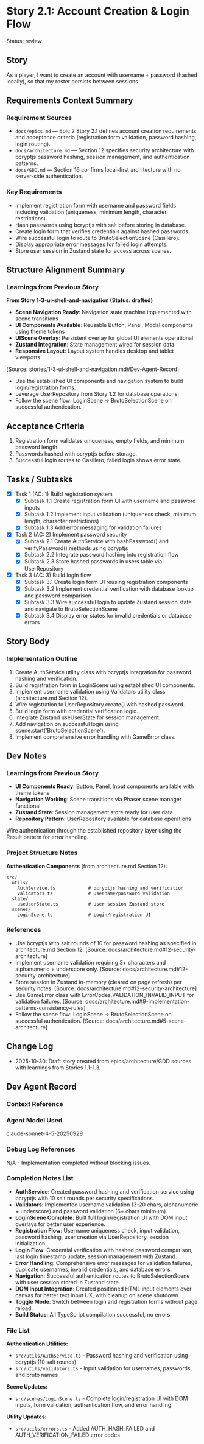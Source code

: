 # Story 2.1: Account Creation & Login Flow

Status: review

## Story

As a player,
I want to create an account with username + password (hashed locally),
so that my roster persists between sessions.

## Requirements Context Summary

### Requirement Sources
- `docs/epics.md` — Epic 2 Story 2.1 defines account creation requirements and acceptance criteria (registration form validation, password hashing, login routing).
- `docs/architecture.md` — Section 12 specifies security architecture with bcryptjs password hashing, session management, and authentication patterns.
- `docs/GDD.md` — Section 16 confirms local-first architecture with no server-side authentication.

### Key Requirements
- Implement registration form with username and password fields including validation (uniqueness, minimum length, character restrictions).
- Hash passwords using bcryptjs with salt before storing in database.
- Create login form that verifies credentials against hashed passwords.
- Wire successful login to route to BrutoSelectionScene (Casillero).
- Display appropriate error messages for failed login attempts.
- Store user session in Zustand state for access across scenes.

## Structure Alignment Summary

### Learnings from Previous Story

**From Story 1-3-ui-shell-and-navigation (Status: drafted)**

- **Scene Navigation Ready**: Navigation state machine implemented with scene transitions
- **UI Components Available**: Reusable Button, Panel, Modal components using theme tokens
- **UIScene Overlay**: Persistent overlay for global UI elements operational
- **Zustand Integration**: State management wired for session data
- **Responsive Layout**: Layout system handles desktop and tablet viewports

[Source: stories/1-3-ui-shell-and-navigation.md#Dev-Agent-Record]

- Use the established UI components and navigation system to build login/registration forms.
- Leverage UserRepository from Story 1.2 for database operations.
- Follow the scene flow: LoginScene → BrutoSelectionScene on successful authentication.

## Acceptance Criteria

1. Registration form validates uniqueness, empty fields, and minimum password length.
2. Passwords hashed with bcryptjs before storage.
3. Successful login routes to Casillero; failed login shows error state.

## Tasks / Subtasks

- [x] Task 1 (AC: 1) Build registration system
  - [x] Subtask 1.1 Create registration form UI with username and password inputs
  - [x] Subtask 1.2 Implement input validation (uniqueness check, minimum length, character restrictions)
  - [x] Subtask 1.3 Add error messaging for validation failures

- [x] Task 2 (AC: 2) Implement password security
  - [x] Subtask 2.1 Create AuthService with hashPassword() and verifyPassword() methods using bcryptjs
  - [x] Subtask 2.2 Integrate password hashing into registration flow
  - [x] Subtask 2.3 Store hashed passwords in users table via UserRepository

- [x] Task 3 (AC: 3) Build login flow
  - [x] Subtask 3.1 Create login form UI reusing registration components
  - [x] Subtask 3.2 Implement credential verification with database lookup and password comparison
  - [x] Subtask 3.3 Wire successful login to update Zustand session state and navigate to BrutoSelectionScene
  - [x] Subtask 3.4 Display error states for invalid credentials or database errors

## Story Body

### Implementation Outline
1. Create AuthService utility class with bcryptjs integration for password hashing and verification.
2. Build registration form in LoginScene using established UI components.
3. Implement username validation using Validators utility class (architecture.md Section 12).
4. Wire registration to UserRepository.create() with hashed password.
5. Build login form with credential verification logic.
6. Integrate Zustand useUserState for session management.
7. Add navigation on successful login using scene.start('BrutoSelectionScene').
8. Implement comprehensive error handling with GameError class.

## Dev Notes

### Learnings from Previous Story

- **UI Components Ready**: Button, Panel, Input components available with theme tokens
- **Navigation Working**: Scene transitions via Phaser scene manager functional
- **Zustand State**: Session management store ready for user data
- **Repository Pattern**: UserRepository available for database operations

Wire authentication through the established repository layer using the Result<T> pattern for error handling.

### Project Structure Notes

**Authentication Components** (from architecture.md Section 12):
```
src/
  utils/
    AuthService.ts            # bcryptjs hashing and verification
    validators.ts             # Username/password validation
  state/
    useUserState.ts           # User session Zustand store
  scenes/
    LoginScene.ts             # Login/registration UI
```

### References

- Use bcryptjs with salt rounds of 10 for password hashing as specified in architecture.md Section 12. [Source: docs/architecture.md#12-security-architecture]
- Implement username validation requiring 3+ characters and alphanumeric + underscore only. [Source: docs/architecture.md#12-security-architecture]
- Store session in Zustand in-memory (cleared on page refresh) per security notes. [Source: docs/architecture.md#12-security-architecture]
- Use GameError class with ErrorCodes.VALIDATION_INVALID_INPUT for validation failures. [Source: docs/architecture.md#9-implementation-patterns-consistency-rules]
- Follow the scene flow: LoginScene → BrutoSelectionScene on successful authentication. [Source: docs/architecture.md#5-scene-architecture]

## Change Log

- 2025-10-30: Draft story created from epics/architecture/GDD sources with learnings from Stories 1.1-1.3.

## Dev Agent Record

### Context Reference

<!-- Path(s) to story context XML will be added here by context workflow -->

### Agent Model Used

claude-sonnet-4-5-20250929

### Debug Log References

N/A - Implementation completed without blocking issues.

### Completion Notes List

- **AuthService**: Created password hashing and verification service using bcryptjs with 10 salt rounds per security specifications.
- **Validators**: Implemented username validation (3-20 chars, alphanumeric + underscore) and password validation (6+ chars minimum).
- **LoginScene Complete**: Built full login/registration UI with DOM input overlays for better user experience.
- **Registration Flow**: Username uniqueness check, input validation, password hashing, user creation via UserRepository, session initialization.
- **Login Flow**: Credential verification with hashed password comparison, last login timestamp update, session management with Zustand.
- **Error Handling**: Comprehensive error messages for validation failures, duplicate usernames, invalid credentials, and database errors.
- **Navigation**: Successful authentication routes to BrutoSelectionScene with user session stored in Zustand state.
- **DOM Input Integration**: Created positioned HTML input elements over canvas for better text input UX, with cleanup on scene shutdown.
- **Toggle Mode**: Switch between login and registration forms without page reload.
- **Build Status**: All TypeScript compilation successful, no errors.

### File List

**Authentication Utilities:**
- `src/utils/AuthService.ts` - Password hashing and verification using bcryptjs (10 salt rounds)
- `src/utils/validators.ts` - Input validation for usernames, passwords, and bruto names

**Scene Updates:**
- `src/scenes/LoginScene.ts` - Complete login/registration UI with DOM inputs, form validation, authentication flow, and error handling

**Utility Updates:**
- `src/utils/errors.ts` - Added AUTH_HASH_FAILED and AUTH_VERIFICATION_FAILED error codes
